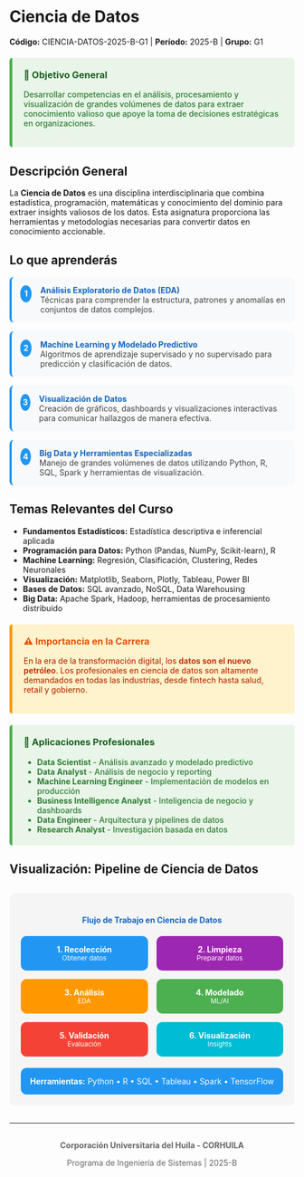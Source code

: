 # Ciencia de Datos
**Código:** CIENCIA-DATOS-2025-B-G1 | **Período:** 2025-B | **Grupo:** G1

<div style="background-color: #e8f5e8; padding: 20px; border-left: 5px solid #4CAF50; margin: 20px 0; border-radius: 5px;">
<h3 style="color: #1b5e20; margin-top: 0;">🎯 Objetivo General</h3>
<p style="color: #2e7d32; font-weight: 500;">Desarrollar competencias en el análisis, procesamiento y visualización de grandes volúmenes de datos para extraer conocimiento valioso que apoye la toma de decisiones estratégicas en organizaciones.</p>
</div>

## Descripción General

La **Ciencia de Datos** es una disciplina interdisciplinaria que combina estadística, programación, matemáticas y conocimiento del dominio para extraer insights valiosos de los datos. Esta asignatura proporciona las herramientas y metodologías necesarias para convertir datos en conocimiento accionable.

## Lo que aprenderás

<div style="counter-reset: learning-counter;">

<div style="counter-increment: learning-counter; display: flex; align-items: flex-start; margin: 15px 0; padding: 15px; background-color: #f8f9fa; border-radius: 8px; border-left: 4px solid #2196F3;">
<div style="background-color: #2196F3; color: white; border-radius: 50%; width: 30px; height: 30px; display: flex; align-items: center; justify-content: center; margin-right: 15px; font-weight: bold;">1</div>
<div>
<strong style="color: #1565c0;">Análisis Exploratorio de Datos (EDA)</strong><br>
<span style="color: #424242;">Técnicas para comprender la estructura, patrones y anomalías en conjuntos de datos complejos.</span>
</div>
</div>

<div style="counter-increment: learning-counter; display: flex; align-items: flex-start; margin: 15px 0; padding: 15px; background-color: #f8f9fa; border-radius: 8px; border-left: 4px solid #2196F3;">
<div style="background-color: #2196F3; color: white; border-radius: 50%; width: 30px; height: 30px; display: flex; align-items: center; justify-content: center; margin-right: 15px; font-weight: bold;">2</div>
<div>
<strong style="color: #1565c0;">Machine Learning y Modelado Predictivo</strong><br>
<span style="color: #424242;">Algoritmos de aprendizaje supervisado y no supervisado para predicción y clasificación de datos.</span>
</div>
</div>

<div style="counter-increment: learning-counter; display: flex; align-items: flex-start; margin: 15px 0; padding: 15px; background-color: #f8f9fa; border-radius: 8px; border-left: 4px solid #2196F3;">
<div style="background-color: #2196F3; color: white; border-radius: 50%; width: 30px; height: 30px; display: flex; align-items: center; justify-content: center; margin-right: 15px; font-weight: bold;">3</div>
<div>
<strong style="color: #1565c0;">Visualización de Datos</strong><br>
<span style="color: #424242;">Creación de gráficos, dashboards y visualizaciones interactivas para comunicar hallazgos de manera efectiva.</span>
</div>
</div>

<div style="counter-increment: learning-counter; display: flex; align-items: flex-start; margin: 15px 0; padding: 15px; background-color: #f8f9fa; border-radius: 8px; border-left: 4px solid #2196F3;">
<div style="background-color: #2196F3; color: white; border-radius: 50%; width: 30px; height: 30px; display: flex; align-items: center; justify-content: center; margin-right: 15px; font-weight: bold;">4</div>
<div>
<strong style="color: #1565c0;">Big Data y Herramientas Especializadas</strong><br>
<span style="color: #424242;">Manejo de grandes volúmenes de datos utilizando Python, R, SQL, Spark y herramientas de visualización.</span>
</div>
</div>

</div>

## Temas Relevantes del Curso

- **Fundamentos Estadísticos:** Estadística descriptiva e inferencial aplicada
- **Programación para Datos:** Python (Pandas, NumPy, Scikit-learn), R
- **Machine Learning:** Regresión, Clasificación, Clustering, Redes Neuronales
- **Visualización:** Matplotlib, Seaborn, Plotly, Tableau, Power BI
- **Bases de Datos:** SQL avanzado, NoSQL, Data Warehousing
- **Big Data:** Apache Spark, Hadoop, herramientas de procesamiento distribuido

<div style="background-color: #fff3cd; padding: 20px; border-left: 5px solid #ff9800; margin: 20px 0; border-radius: 5px;">
<h3 style="color: #e65100; margin-top: 0;">⚠️ Importancia en la Carrera</h3>
<p style="color: #bf360c; font-weight: 500;">En la era de la transformación digital, los <strong>datos son el nuevo petróleo</strong>. Los profesionales en ciencia de datos son altamente demandados en todas las industrias, desde fintech hasta salud, retail y gobierno.</p>
</div>

<div style="background-color: #e8f5e8; padding: 20px; border-left: 5px solid #4CAF50; margin: 20px 0; border-radius: 5px;">
<h3 style="color: #1b5e20; margin-top: 0;">💼 Aplicaciones Profesionales</h3>
<ul style="margin: 0; color: #2e7d32; font-weight: 500;">
<li><strong>Data Scientist</strong> - Análisis avanzado y modelado predictivo</li>
<li><strong>Data Analyst</strong> - Análisis de negocio y reporting</li>
<li><strong>Machine Learning Engineer</strong> - Implementación de modelos en producción</li>
<li><strong>Business Intelligence Analyst</strong> - Inteligencia de negocio y dashboards</li>
<li><strong>Data Engineer</strong> - Arquitectura y pipelines de datos</li>
<li><strong>Research Analyst</strong> - Investigación basada en datos</li>
</ul>
</div>

## Visualización: Pipeline de Ciencia de Datos

<div style="text-align: center; margin: 30px 0; padding: 20px; background-color: #f5f5f5; border-radius: 10px;">
<h4 style="color: #1565c0; margin-bottom: 20px;">Flujo de Trabajo en Ciencia de Datos</h4>

<div style="display: grid; grid-template-columns: repeat(auto-fit, minmax(150px, 1fr)); gap: 15px; margin: 20px 0;">
  <div style="background-color: #2196F3; color: white; padding: 15px; border-radius: 10px; text-align: center;">
    <strong>1. Recolección</strong><br>
    <small>Obtener datos</small>
  </div>
  <div style="background-color: #9C27B0; color: white; padding: 15px; border-radius: 10px; text-align: center;">
    <strong>2. Limpieza</strong><br>
    <small>Preparar datos</small>
  </div>
  <div style="background-color: #FF9800; color: white; padding: 15px; border-radius: 10px; text-align: center;">
    <strong>3. Análisis</strong><br>
    <small>EDA</small>
  </div>
  <div style="background-color: #4CAF50; color: white; padding: 15px; border-radius: 10px; text-align: center;">
    <strong>4. Modelado</strong><br>
    <small>ML/AI</small>
  </div>
  <div style="background-color: #F44336; color: white; padding: 15px; border-radius: 10px; text-align: center;">
    <strong>5. Validación</strong><br>
    <small>Evaluación</small>
  </div>
  <div style="background-color: #00BCD4; color: white; padding: 15px; border-radius: 10px; text-align: center;">
    <strong>6. Visualización</strong><br>
    <small>Insights</small>
  </div>
</div>

<div style="margin-top: 20px; padding: 15px; background-color: #2196F3; color: white; border-radius: 10px;">
  <strong>Herramientas:</strong> Python • R • SQL • Tableau • Spark • TensorFlow
</div>
</div>

---

<div style="text-align: center; color: #666; margin-top: 30px;">
<p><strong>Corporación Universitaria del Huila - CORHUILA</strong></p>
<p>Programa de Ingeniería de Sistemas | 2025-B</p>
</div>
